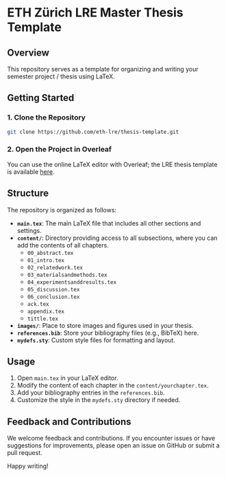 # ETH Zürich LRE Master Thesis Template

## Overview

This repository serves as a template for organizing and writing your semester project / thesis using LaTeX.

## Getting Started

### 1. Clone the Repository

```bash
git clone https://github.com/eth-lre/thesis-template.git
```

### 2. Open the Project in Overleaf

You can use the online LaTeX editor with Overleaf; the LRE thesis template is available [here](https://www.overleaf.com/latex/templates/eth-zurich-lre-thesis-template/pvwbkqytmjqp).

## Structure

The repository is organized as follows:

- **`main.tex`**: The main LaTeX file that includes all other sections and settings.
- **`content/`**: Directory providing access to all subsections, where you can add the contents of all chapters.
    - `00_abstract.tex`
    - `01_intro.tex`
    - `02_relatedwork.tex`
    - `03_materialsandmethods.tex`
    - `04_experimentsanddresults.tex`
    - `05_discussion.tex`
    - `06_conclusion.tex`
    - `ack.tex`
    - `appendix.tex`
    - `tittle.tex`
- **`images/`**: Place to store images and figures used in your thesis.
- **`references.bib`**: Store your bibliography files (e.g., BibTeX) here.
- **`mydefs.sty`**: Custom style files for formatting and layout.

## Usage

1. Open `main.tex` in your LaTeX editor.
2. Modify the content of each chapter in the `content/yourchapter.tex`.
3. Add your bibliography entries in the `references.bib`.
4. Customize the style in the `mydefs.sty` directory if needed.

## Feedback and Contributions

We welcome feedback and contributions. If you encounter issues or have suggestions for improvements, please open an issue on GitHub or submit a pull request.

Happy writing!